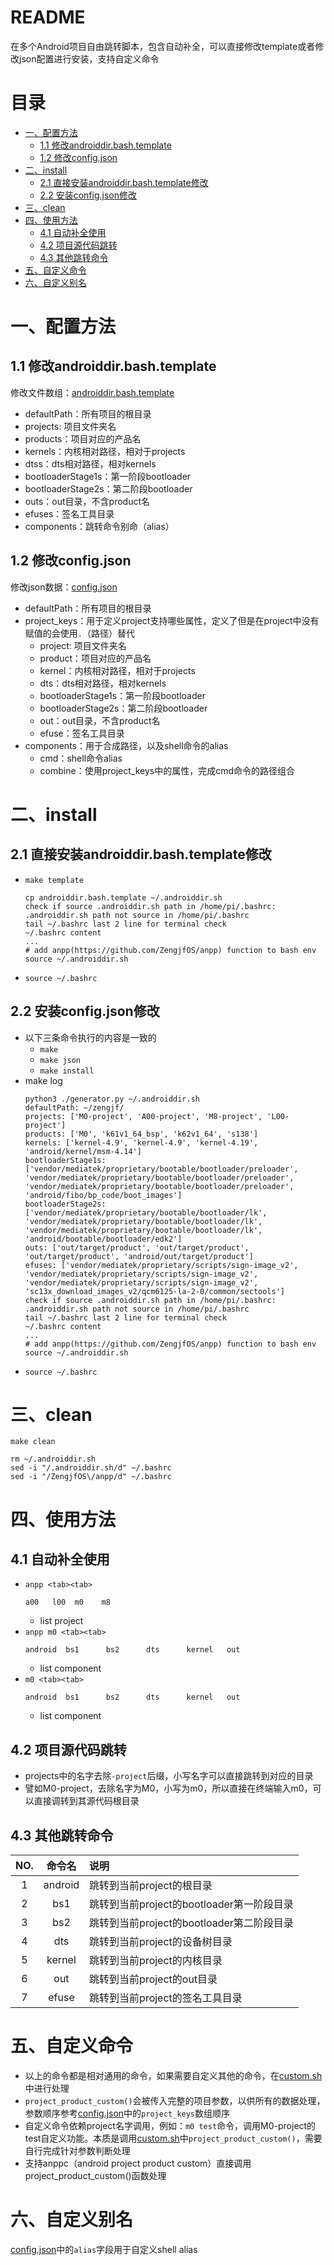 # README

在多个Android项目自由跳转脚本，包含自动补全，可以直接修改template或者修改json配置进行安装，支持自定义命令

# 目录

* [一、配置方法](#一配置方法)
  * [1.1 修改androiddir.bash.template](#11-修改androiddirbashtemplate)
  * [1.2 修改config.json](#12-修改configjson)
* [二、install](#二install)
  * [2.1 直接安装androiddir.bash.template修改](#21-直接安装androiddirbashtemplate修改)
  * [2.2 安装config.json修改](#22-安装configjson修改)
* [三、clean](#三clean)
* [四、使用方法](#四使用方法)
  * [4.1 自动补全使用](#41-自动补全使用)
  * [4.2 项目源代码跳转](#42-项目源代码跳转)
  * [4.3 其他跳转命令](#43-其他跳转命令)
* [五、自定义命令](#五自定义命令)
* [六、自定义别名](#六自定义别名)

# 一、配置方法

## 1.1 修改androiddir.bash.template

修改文件数组：[androiddir.bash.template](androiddir.bash.template)

* defaultPath：所有项目的根目录
* projects: 项目文件夹名
* products：项目对应的产品名
* kernels：内核相对路径，相对于projects
* dtss：dts相对路径，相对kernels
* bootloaderStage1s：第一阶段bootloader
* bootloaderStage2s：第二阶段bootloader
* outs：out目录，不含product名
* efuses：签名工具目录
* components：跳转命令别命（alias）

## 1.2 修改config.json

修改json数据：[config.json](config.json)

* defaultPath：所有项目的根目录
* project_keys：用于定义project支持哪些属性，定义了但是在project中没有赋值的会使用`.`（路径）替代
  * project: 项目文件夹名
  * product：项目对应的产品名
  * kernel：内核相对路径，相对于projects
  * dts：dts相对路径，相对kernels
  * bootloaderStage1s：第一阶段bootloader
  * bootloaderStage2s：第二阶段bootloader
  * out：out目录，不含product名
  * efuse：签名工具目录
* components：用于合成路径，以及shell命令的alias
  * cmd：shell命令alias
  * combine：使用project_keys中的属性，完成cmd命令的路径组合

# 二、install

## 2.1 直接安装androiddir.bash.template修改

* `make template`
  ```
  cp androiddir.bash.template ~/.androiddir.sh
  check if source .androiddir.sh path in /home/pi/.bashrc:
  .androiddir.sh path not source in /home/pi/.bashrc
  tail ~/.bashrc last 2 line for terminal check
  ~/.bashrc content
  ...
  # add anpp(https://github.com/ZengjfOS/anpp) function to bash env
  source ~/.androiddir.sh
  ```
* `source ~/.bashrc`

## 2.2 安装config.json修改

* 以下三条命令执行的内容是一致的
  * `make`
  * `make json`
  * `make install`
* make log
  ```
  python3 ./generator.py ~/.androiddir.sh
  defaultPath: ~/zengjf/
  projects: ['M0-project', 'A00-project', 'M8-project', 'L00-project']
  products: ['M0', 'k61v1_64_bsp', 'k62v1_64', 's138']
  kernels: ['kernel-4.9', 'kernel-4.9', 'kernel-4.19', 'android/kernel/msm-4.14']
  bootloaderStage1s: ['vendor/mediatek/proprietary/bootable/bootloader/preloader', 'vendor/mediatek/proprietary/bootable/bootloader/preloader', 'vendor/mediatek/proprietary/bootable/bootloader/preloader', 'android/fibo/bp_code/boot_images']
  bootloaderStage2s: ['vendor/mediatek/proprietary/bootable/bootloader/lk', 'vendor/mediatek/proprietary/bootable/bootloader/lk', 'vendor/mediatek/proprietary/bootable/bootloader/lk', 'android/bootable/bootloader/edk2']
  outs: ['out/target/product', 'out/target/product', 'out/target/product', 'android/out/target/product']
  efuses: ['vendor/mediatek/proprietary/scripts/sign-image_v2', 'vendor/mediatek/proprietary/scripts/sign-image_v2', 'vendor/mediatek/proprietary/scripts/sign-image_v2', 'sc13x_download_images_v2/qcm6125-la-2-0/common/sectools']
  check if source .androiddir.sh path in /home/pi/.bashrc:
  .androiddir.sh path not source in /home/pi/.bashrc
  tail ~/.bashrc last 2 line for terminal check
  ~/.bashrc content
  ...
  # add anpp(https://github.com/ZengjfOS/anpp) function to bash env
  source ~/.androiddir.sh
  ```
* `source ~/.bashrc`

# 三、clean

`make clean`

```
rm ~/.androiddir.sh
sed -i "/.androiddir.sh/d" ~/.bashrc
sed -i "/ZengjfOS\/anpp/d" ~/.bashrc
```

# 四、使用方法

## 4.1 自动补全使用

* `anpp <tab><tab>`
  ```
  a00   l00  m0    m8
  ```
  * list project
* `anpp m0 <tab><tab>`
  ```
  android  bs1      bs2      dts      kernel   out
  ```
  * list component
* `m0 <tab><tab>`
  ```
  android  bs1      bs2      dts      kernel   out
  ```
  * list component

## 4.2 项目源代码跳转

* projects中的名字去除`-project`后缀，小写名字可以直接跳转到对应的目录
* 譬如M0-project，去除名字为M0，小写为m0，所以直接在终端输入m0，可以直接调转到其源代码根目录

## 4.3 其他跳转命令

NO. | 命令名 | 说明
:--:|:------:|:-----
1 | android  | 跳转到当前project的根目录
2 | bs1      | 跳转到当前project的bootloader第一阶段目录
3 | bs2      | 跳转到当前project的bootloader第二阶段目录
4 | dts      | 跳转到当前project的设备树目录
5 | kernel   | 跳转到当前project的内核目录
6 | out      | 跳转到当前project的out目录
7 | efuse    | 跳转到当前project的签名工具目录


# 五、自定义命令

* 以上的命令都是相对通用的命令，如果需要自定义其他的命令，在[custom.sh](custom.sh)中进行处理
* `project_product_custom()`会被传入完整的项目参数，以供所有的数据处理，参数顺序参考[config.json](config.json)中的`project_keys`数组顺序
* 自定义命令依赖project名字调用，例如：`m0 test`命令，调用M0-project的test自定义功能。本质是调用[custom.sh](custom.sh)中`project_product_custom()`，需要自行完成针对参数判断处理
* 支持anppc（android project product custom）直接调用project_product_custom()函数处理

# 六、自定义别名

[config.json](config.json)中的`alias`字段用于自定义shell alias
